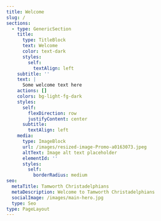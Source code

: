 ```yaml
---
title: Welcome
slug: /
sections:
  - type: GenericSection
    title:
      type: TitleBlock
      text: Welcome
      color: text-dark
      styles:
        self:
          textAlign: left
    subtitle: ''
    text: |
      Some welcome text here
    actions: []
    colors: bg-light-fg-dark
    styles:
      self:
        flexDirection: row
        justifyContent: center
      subtitle:
        textAlign: left
    media:
      type: ImageBlock
      url: /images/resized-image-Promo-a0163073.jpeg
      altText: Image alt text placeholder
      elementId: ''
      styles:
        self:
          borderRadius: medium
seo:
  metaTitle: Tamworth Christadelphians
  metaDescription: Welcome to Tamworth Christadelphians
  socialImage: /images/main-hero.jpg
  type: Seo
type: PageLayout
---
```

